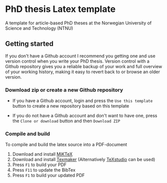 # PhD thesis Latex template

A template for article-based PhD theses at the Norwegian University of Science and Technology (NTNU)

## Getting started

If you don't have a Github account I recommend you getting one and use version control when you write your PhD thesis. Version control with a Github repository gives you a reliable backup of your work and full overview of your working history, making it easy to revert back to or browse an older version.

### Download zip or create a new Github repository

* If you have a Github account, login and press the `Use this template` button to create a new repository based on this template

* If you do not have a Github account and don't want to have one, press the `Clone or download` button and then `Download ZIP`

### Compile and build

To compile and build the latex source into a PDF-document

1. Download and install [MiKTeX](https://miktex.org/)
2. Download and install [Texmaker](https://www.xm1math.net/texmaker/) (Alternatively [TeXstudio](https://www.texstudio.org/) can be used)
3. Press `F1` to build your PDF
4. Press `F11` to update the BibTex
5. Press `F1` to build your updated PDF
